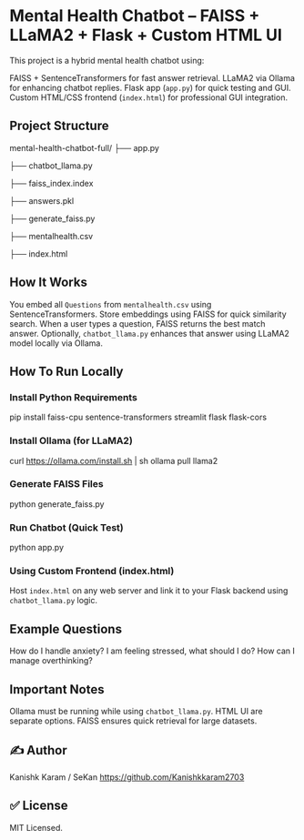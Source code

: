 # Mental Health Chatbot – FAISS + LLaMA2 + Flask + Custom HTML UI

This project is a hybrid mental health chatbot using:

 FAISS + SentenceTransformers for fast answer retrieval.
 LLaMA2 via Ollama for enhancing chatbot replies.
 Flask app (`app.py`) for quick testing and GUI.
 Custom HTML/CSS frontend (`index.html`) for professional GUI integration.

## Project Structure

mental-health-chatbot-full/
├── app.py

├── chatbot_llama.py

├── faiss_index.index

├── answers.pkl

├── generate_faiss.py

├── mentalhealth.csv

├── index.html

## How It Works

 You embed all `Questions` from `mentalhealth.csv` using SentenceTransformers.
 Store embeddings using FAISS for quick similarity search.
 When a user types a question, FAISS returns the best match answer.
 Optionally, `chatbot_llama.py` enhances that answer using LLaMA2 model locally via Ollama.

## How To Run Locally

### Install Python Requirements

pip install faiss-cpu sentence-transformers streamlit flask flask-cors

### Install Ollama (for LLaMA2)

curl https://ollama.com/install.sh | sh
ollama pull llama2

### Generate FAISS Files

python generate_faiss.py

### Run Chatbot (Quick Test)
python app.py

### Using Custom Frontend (index.html)

Host `index.html` on any web server and link it to your Flask backend using `chatbot_llama.py` logic.

## Example Questions

 How do I handle anxiety?
 I am feeling stressed, what should I do?
 How can I manage overthinking?

## Important Notes

 Ollama must be running while using `chatbot_llama.py`.
 HTML UI are separate options.
 FAISS ensures quick retrieval for large datasets.

## ✍️ Author

 Kanishk Karam / SeKan
 https://github.com/Kanishkkaram2703

## ✅ License

MIT Licensed.
